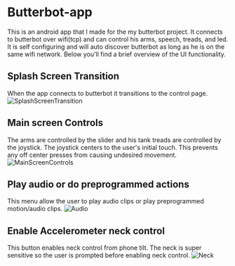 # Butterbot-app
This is an android app that I made for the my butterbot project. It connects to butterbot over wifi(tcp) and can control his arms, speech, treads, and led. It is self configuring and will auto discover butterbot as long as he is on the same wifi network. Below you'll find a brief overview of the UI functionality.


## Splash Screen Transition
When the app connects to butterbot it transitions to the control page.
![SplashScreenTransition](https://raw.githubusercontent.com/djnugent/butterbot-app/master/git-res/transition.gif)

## Main screen Controls
The arms are controlled by the slider and his tank treads are controlled by the joystick. The joystick centers to the user's initial touch. This prevents any off center presses from causing undesired movement.
![MainScreenControls](https://raw.githubusercontent.com/djnugent/butterbot-app/master/git-res/control.gif)

## Play audio or do preprogrammed actions
This menu allow the user to play audio clips or play preprogrammed motion/audio clips.
![Audio](https://raw.githubusercontent.com/djnugent/butterbot-app/master/git-res/audio.gif)

## Enable Accelerometer neck control
This button enables neck control from phone tilt. The neck is super sensitive so the user is prompted before enabling neck control.
![Neck](https://raw.githubusercontent.com/djnugent/butterbot-app/master/git-res/neck.gif)
